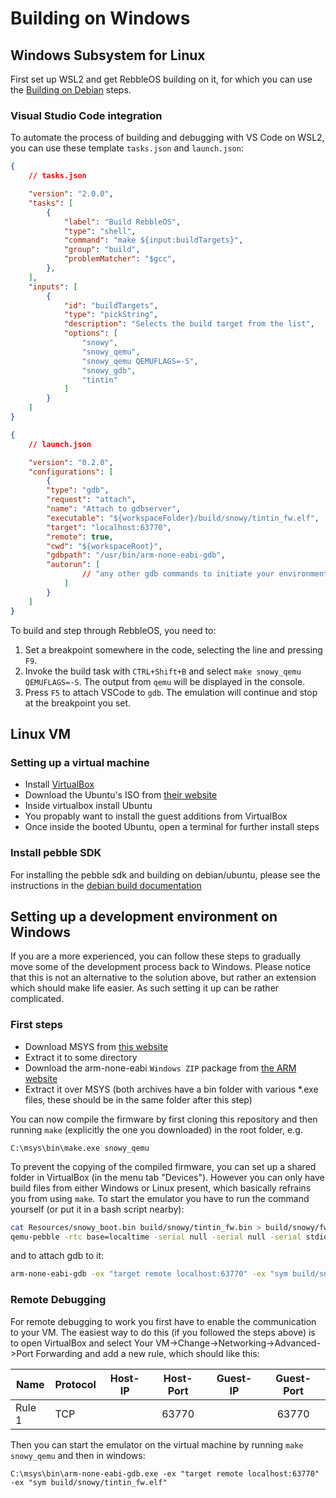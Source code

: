 # Building on Windows

## Windows Subsystem for Linux

First set up WSL2 and get RebbleOS building on it, for which you can use the [Building on Debian](docs/debian_build.md) steps.

### Visual Studio Code integration

To automate the process of building and debugging with VS Code on WSL2, you can use these template `tasks.json` and `launch.json`:

```json
{
    // tasks.json

    "version": "2.0.0",
    "tasks": [
        {
            "label": "Build RebbleOS",
            "type": "shell",
            "command": "make ${input:buildTargets}",
            "group": "build",
            "problemMatcher": "$gcc",
        },
    ],
    "inputs": [
        {
            "id": "buildTargets",
            "type": "pickString",
            "description": "Selects the build target from the list",
            "options": [
                "snowy",
                "snowy_qemu",
                "snowy_qemu QEMUFLAGS=-S",
                "snowy_gdb",
                "tintin"
            ]
        }
    ]
}
```

```json
{
    // launch.json

    "version": "0.2.0",
    "configurations": [
        {
        "type": "gdb",
        "request": "attach",
        "name": "Attach to gdbserver",
        "executable": "${workspaceFolder}/build/snowy/tintin_fw.elf",
        "target": "localhost:63770",
        "remote": true,
        "cwd": "${workspaceRoot}", 
        "gdbpath": "/usr/bin/arm-none-eabi-gdb",
        "autorun": [
                // "any other gdb commands to initiate your environment, if it is needed"
            ]
        }
    ]
}
```

To build and step through RebbleOS, you need to:

1. Set a breakpoint somewhere in the code, selecting the line and pressing `F9`.
1. Invoke the build task with `CTRL+Shift+B` and select `make snowy_qemu QEMUFLAGS=-S`. The output from `qemu` will be displayed in the console. 
1. Press `F5` to attach VSCode to `gdb`. The emulation will continue and stop at the breakpoint you set.


## Linux VM
### Setting up a virtual machine 

- Install [VirtualBox](http://www.virtualbox.org/)
- Download the Ubuntu's ISO from [their website](https://www.ubuntu.com/download/desktop)
- Inside virtualbox install Ubuntu
- You propably want to install the guest additions from VirtualBox
- Once inside the booted Ubuntu, open a terminal for further install steps

### Install pebble SDK

For installing the pebble sdk and building on debian/ubuntu, please see the instructions in the [debian build documentation](https://github.com/pebble-dev/RebbleOS/blob/master/docs/debian_build.md)


## Setting up a development environment on Windows

If you are a more experienced, you can follow these steps to gradually move some of the development process back to Windows. Please notice that this is not an alternative to the solution above, but rather an extension which should make life easier. As such setting it up can be rather complicated.

### First steps

- Download MSYS from [this website](https://sourceforge.net/projects/mingwbuilds/files/external-binary-packages/)
- Extract it to some directory
- Download the arm-none-eabi `Windows ZIP` package from [the ARM website](https://developer.arm.com/open-source/gnu-toolchain/gnu-rm/downloads)
- Extract it over MSYS (both archives have a bin folder with various *.exe files, these should be in the same folder after this step)

You can now compile the firmware by first cloning this repository and then running `make` (explicitly the one you downloaded) in the root folder, e.g.

```batch
C:\msys\bin\make.exe snowy_qemu
```

To prevent the copying of the compiled firmware, you can set up a shared folder in VirtualBox (in the menu tab "Devices"). However you can only have build files from either Windows or Linux present, which basically refrains you from using `make`. To start the emulator you have to run the command yourself (or put it in a bash script nearby):

```sh
cat Resources/snowy_boot.bin build/snowy/tintin_fw.bin > build/snowy/fw.qemu_flash.bin
qemu-pebble -rtc base=localtime -serial null -serial null -serial stdio -gdb tcp::63770,server -machine pebble-snowy-bb -cpu cortex-m4 -pflash build/snowy/fw.qemu_flash.bin -pflash Resources/snowy_spi.bin
```

and to attach gdb to it:

```sh
arm-none-eabi-gdb -ex "target remote localhost:63770" -ex "sym build/snowy/tintin_fw.elf"
```

### Remote Debugging

For remote debugging to work you first have to enable the communication to your VM. The easiest way to do this (if you followed the steps above) is to open VirtualBox and select Your VM->Change->Networking->Advanced->Port Forwarding and add a new rule, which should like this:

|  Name  | Protocol | Host-IP | Host-Port | Guest-IP | Guest-Port |
|--------|----------|---------|:---------:|----------|:----------:|
| Rule 1 | TCP      |         |   63770   |          |    63770   |

Then you can start the emulator on the virtual machine by running `make snowy_qemu` and then in windows:

```batch
C:\msys\bin\arm-none-eabi-gdb.exe -ex "target remote localhost:63770" -ex "sym build/snowy/tintin_fw.elf"
```